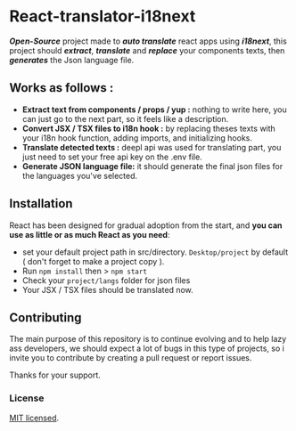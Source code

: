 # React-translator-i18next

***Open-Source*** project made to ***auto translate*** react  apps using ***i18next***, this project should ***extract***, ***translate*** and ***replace*** your components texts, then ***generates*** the Json language file. 


## Works as follows : 

-   **Extract text from components / props / yup :** nothing to write here, you can just go to the next part,  so it feels like a description.
-   **Convert JSX / TSX files to i18n hook :** by replacing theses texts with your i18n hook function, adding imports, and initializing hooks.
- **Translate detected texts :** deepl api was used for translating part, you just need to set your free api key on the .env file.
- **Generate JSON language file:** it should generate the final json files for the languages you've selected.


## Installation

React has been designed for gradual adoption from the start, and **you can use as little or as much React as you need**:

* set your default project path in src/directory. `Desktop/project` by default ( don't forget to make a project copy ).
* Run `npm install` then >  `npm start` 
* Check your `project/langs` folder for json files
* Your JSX / TSX files should be translated now.

## Contributing

The main purpose of this repository is to continue evolving and to help lazy ass developers, we should expect a lot of bugs in this type of projects, so i invite you to contribute by creating a pull request or report issues. 

Thanks for your support.

### License

[MIT licensed](./LICENSE).
